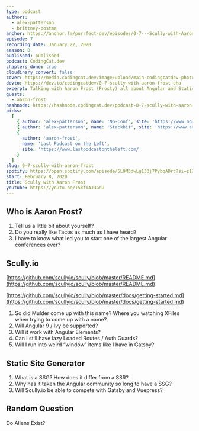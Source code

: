 ```yaml
---
type: podcast
authors:
  - alex-patterson
  - brittney-postma
anchor: https://anchor.fm/purrfect-dev/episodes/0-7---Scully-with-Aaron-Frost-eanifc
episode: 7
recording_date: January 22, 2020
season: 0
published: published
podcast: CodingCat.dev
chapters_done: true
cloudinary_convert: false
cover: https://media.codingcat.dev/image/upload/main-codingcatdev-photo/mfzmkc6ohyyuhmgfdmru.png
devto: https://dev.to/codingcatdev/0-7-scully-with-aaron-frost-eha
excerpt: Talking with Aaron Frost (Frosty) all about Angular and Static Site Generation with Scully.
guests:
  - aaron-frost
hashnode: https://hashnode.codingcat.dev/podcast-0-7-scully-with-aaron-frost
picks:
  [
    { author: 'alex-patterson', name: 'NG-Conf', site: 'https://www.ng-conf.org/' },
    { author: 'alex-patterson', name: 'Stackbit', site: 'https://www.stackbit.com/' },
    {
      author: 'aaron-frost',
      name: 'Last Podcast on the Left',
      site: 'https://www.lastpodcastontheleft.com/'
    }
  ]
slug: 0-7-scully-with-aaron-frost
spotify: https://open.spotify.com/episode/5L9M3dwLg133j7PybqADrc?si=z1ZK-IfoSYmW8uua1rJg9Q
start: February 8, 2020
title: Scully with Aaron Frost
youtube: https://youtu.be/I5kfTAJ3GnU
---
```


## Who is Aaron Frost?

1.  Tell us a little bit about yourself?
1.  Do you really like Tacos as much as I have heard?
1.  I have to know what led you to start one of the largest Angular conferences ever?

## Scully.io

[https://github.com/scullyio/scully/blob/master/README.md](https://github.com/scullyio/scully/blob/master/README.md)

[https://github.com/scullyio/scully/blob/master/docs/getting-started.md](https://github.com/scullyio/scully/blob/master/docs/getting-started.md)

1.  So did Mulder come up with this name? Where you watching XFiles when trying to come up with a name?
1.  Will Angular 9 / Ivy be supported?
1.  Will it work with Angular Elements?
1.  Can I still have lazy Loaded Routes / Auth Guards?
1.  Will I run into weird “window” items like I have in Gatsby?

## Static Site Generator

1.  What is a SSG? How does it differ from a SSR?
2.  Why has it taken the Angular community so long to have a SSG?
3.  Will Scully.io be able to compete with Gatsby and Vuepress?

## Random Question

Do Aliens Exist?
